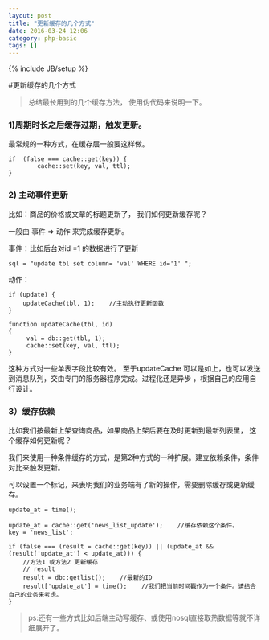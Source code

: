 ```yaml
---
layout: post
title: "更新缓存的几个方式"
date: 2016-03-24 12:06
category: php-basic
tags: []
---
```

{% include JB/setup %}

#更新缓存的几个方式

> 总结最长用到的几个缓存方法， 使用伪代码来说明一下。 

### 1)周期时长之后缓存过期，触发更新。
最常规的一种方式，在缓存层一般要这样做。 

```
if  (false === cache::get(key)) {
        cache::set(key, val, ttl);
}
```

### 2) 主动事件更新 
比如：商品的价格或文章的标题更新了， 我们如何更新缓存呢？

一般由 事件 => 动作 来完成缓存更新。

事件：比如后台对id =1 的数据进行了更新

```
sql = "update tbl set column= 'val' WHERE id='1' ";
```

动作：

```
if (update) {
    updateCache(tbl, 1);    //主动执行更新函数
}

function updateCache(tbl, id) 
{
     val = db::get(tbl, 1);
     cache::set(key, val, ttl);
}
```

这种方式对一些单表字段比较有效。
至于updateCache 可以是如上，也可以发送到消息队列，交由专门的服务器程序完成。过程化还是异步 ，根据自己的应用自行设计。 


### 3）缓存依赖

比如我们按最新上架查询商品，如果商品上架后要在及时更新到最新列表里， 这个缓存如何更新呢？

我们来使用一种条件缓存的方式，是第2种方式的一种扩展。建立依赖条件，条件对比来触发更新。

可以设置一个标记，来表明我们的业务端有了新的操作，需要删除缓存或更新缓存。 

```
update_at = time();

update_at = cache::get('news_list_update');    //缓存依赖这个条件。
key = 'news_list';

if (false === (result = cache::get(key)) || (update_at && (result['update_at'] < update_at))) {
    //方法1 或方法2 更新缓存
    // result
    result = db::getlist();    //最新的ID
    result['update_at'] = time();    //我们把当前时间戳作为一个条件。请结合自己的业务来考虑。
}
```

> ps:还有一些方式比如后端主动写缓存、或使用nosql直接取热数据等就不详细展开了。


